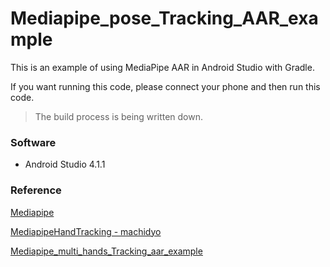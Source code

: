 # Mediapipe_pose_Tracking_AAR_example
This is an example of using MediaPipe AAR in Android Studio with Gradle.

If you want running this code, please connect your phone and then run this code.

> The build process is being written down.

### Software

* Android Studio 4.1.1

### Reference

[Mediapipe](https://github.com/google/mediapipe)

[MediapipeHandTracking - machidyo](https://github.com/machidyo/MediaPipeHandTracking)

[Mediapipe_multi_hands_Tracking_aar_example](https://github.com/jiuqiant/mediapipe_multi_hands_tracking_aar_example)